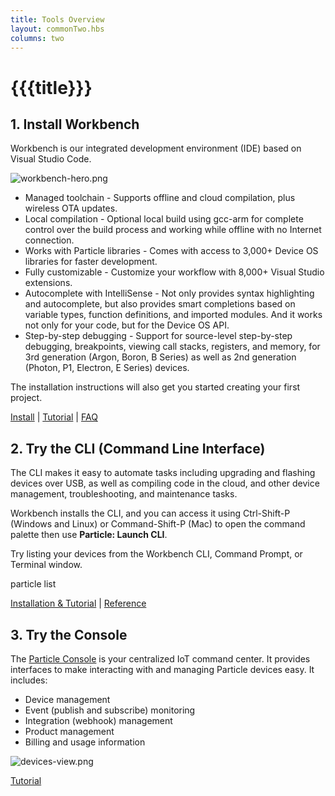 ```yaml
---
title: Tools Overview
layout: commonTwo.hbs
columns: two
---
```


# {{{title}}}
## 1\. Install Workbench

Workbench is our integrated development environment (IDE) based on Visual Studio Code.

![workbench-hero.png](/assets/images/support/workbench-hero.png)

* Managed toolchain - Supports offline and cloud compilation, plus wireless OTA updates.
* Local compilation - Optional local build using gcc-arm for complete control over the build process and working while offline with no Internet connection.
* Works with Particle libraries - Comes with access to 3,000+ Device OS libraries for faster development.
* Fully customizable - Customize your workflow with 8,000+ Visual Studio extensions.
* Autocomplete with IntelliSense - Not only provides syntax highlighting and autocomplete, but also provides smart completions based on variable types, function definitions, and imported modules. And it works not only for your code, but for the Device OS API.
* Step-by-step debugging - Support for source-level step-by-step debugging, breakpoints, viewing call stacks, registers, and memory, for 3rd generation (Argon, Boron, B Series) as well as 2nd generation (Photon, P1, Electron, E Series) devices.

The installation instructions will also get you started creating your first project.

[Install](/quickstart/workbench/) | [Tutorial](/getting-started/developer-tools/workbench/) | [FAQ](360039251434/)

## 2\. Try the CLI (Command Line Interface)

The CLI makes it easy to automate tasks including upgrading and flashing devices over USB, as well as compiling code in the cloud, and other device management, troubleshooting, and maintenance tasks. 

Workbench installs the CLI, and you can access it using Ctrl-Shift-P (Windows and Linux) or Command-Shift-P (Mac) to open the command palette then use **Particle: Launch CLI**.

Try listing your devices from the Workbench CLI, Command Prompt, or Terminal window.

particle list

[Installation & Tutorial](/getting-started/developer-tools/cli/) | [Reference](/reference/developer-tools/cli/)

## 3\. Try the Console

The [Particle Console](https://console.particle.io/) is your centralized IoT command center. It provides interfaces to make interacting with and managing Particle devices easy. It includes:

* Device management
* Event (publish and subscribe) monitoring
* Integration (webhook) management
* Product management
* Billing and usage information

![devices-view.png](/assets/images/support/devices-view.png)

[Tutorial](/getting-started/console/console/)
